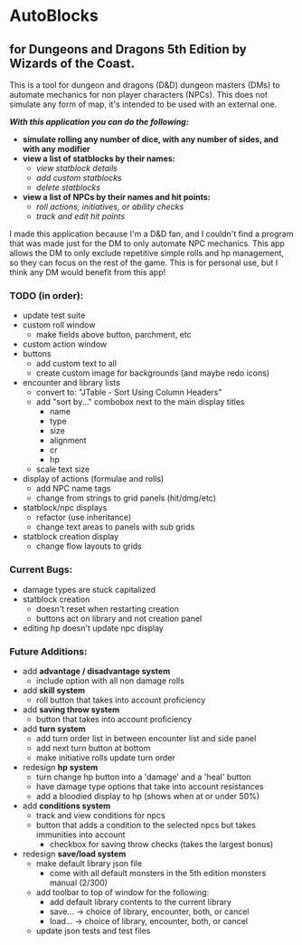 # AutoBlocks
## for Dungeons and Dragons 5th Edition by Wizards of the Coast.
<p>
This is a tool for dungeon and dragons (D&D) dungeon masters (DMs) to automate mechanics for non player characters (NPCs).
This does not simulate any form of map, it's intended to be used with an external one.
</p>

***With this application you can do the following:***
  - **simulate rolling any number of dice, with any number of sides, and with any modifier**
  - **view a list of statblocks by their names:**
    - *view statblock details*
    - *add custom statblocks*
    - *delete statblocks*
  - **view a list of NPCs by their names and hit points:**
    - *roll actions, initiatives, or ability checks*
    - *track and edit hit points*
<p>
I made this application because I'm a D&D fan, and I couldn't find a program that was made just for the DM to only 
automate NPC mechanics. This app allows the DM to only exclude repetitive simple rolls and hp management, so they can 
focus on the rest of the game. This is for personal use, but I think any DM would benefit from this app!
</p>

### TODO (in order):
- update test suite
- custom roll window
    - make fields above button, parchment, etc
- custom action window
- buttons
    - add custom text to all
    - create custom image for backgrounds (and maybe redo icons)
- encounter and library lists
    - convert to: "JTable - Sort Using Column Headers"
    - add "sort by..." combobox next to the main display titles
      - name
      - type
      - size
      - alignment
      - cr
      - hp
    - scale text size
- display of actions (formulae and rolls)
    - add NPC name tags
    - change from strings to grid panels (hit/dmg/etc)
- statblock/npc displays 
  - refactor (use inheritance)
  - change text areas to panels with sub grids
- statblock creation display
  - change flow layouts to grids

### Current Bugs:
- damage types are stuck capitalized
- statblock creation
  - doesn't reset when restarting creation
  - buttons act on library and not creation panel
- editing hp doesn't update npc display

### Future Additions:
- add **advantage / disadvantage system**
  - include option with all non damage rolls
- add **skill system**
  - roll button that takes into account proficiency
- add **saving throw system**
  - button that takes into account proficiency
- add **turn system**
    - add turn order list in between encounter list and side panel
    - add next turn button at bottom
    - make initiative rolls update turn order
- redesign **hp system**
    - turn change hp button into a 'damage' and a 'heal' button
    - have damage type options that take into account resistances
    - add a bloodied display to hp (shows when at or under 50%)
- add **conditions system**
    - track and view conditions for npcs
    - button that adds a condition to the selected npcs but takes immunities into account
      - checkbox for saving throw checks (takes the largest bonus)
- redesign **save/load system**
    - make default library json file
        - come with all default monsters in the 5th edition monsters manual (2/300)
    - add toolbar to top of window for the following:
        - add default library contents to the current library
        - save... -> choice of library, encounter, both, or cancel
        - load... -> choice of library, encounter, both, or cancel
    - update json tests and test files